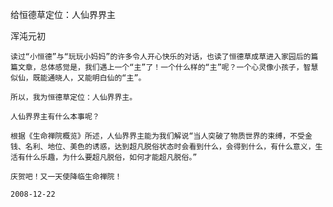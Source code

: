 给恒德草定位：人仙界界主

浑沌元初


    读过“小恒德”与“玩玩小妈妈”的许多令人开心快乐的对话，也读了恒德草成草进入家园后的篇篇文章，总体感觉是，我们遇上一个“主”了！一个什么样的“主”呢？一个心灵像小孩子，智慧似仙，既能通晓人，又能明白仙的“主”。

    所以，我为恒德草定位：人仙界界主。

    人仙界界主有什么本事呢？

    根据《生命禅院概览》所述，人仙界界主能为我们解说“当人突破了物质世界的束缚，不受金钱、名利、地位、美色的诱惑，达到超凡脱俗状态时会看到什么，会得到什么，有什么意义，生活有什么乐趣，为什么要超凡脱俗，如何才能超凡脱俗。”

    庆贺吧！又一天使降临生命禅院！

    2008-12-22
 


